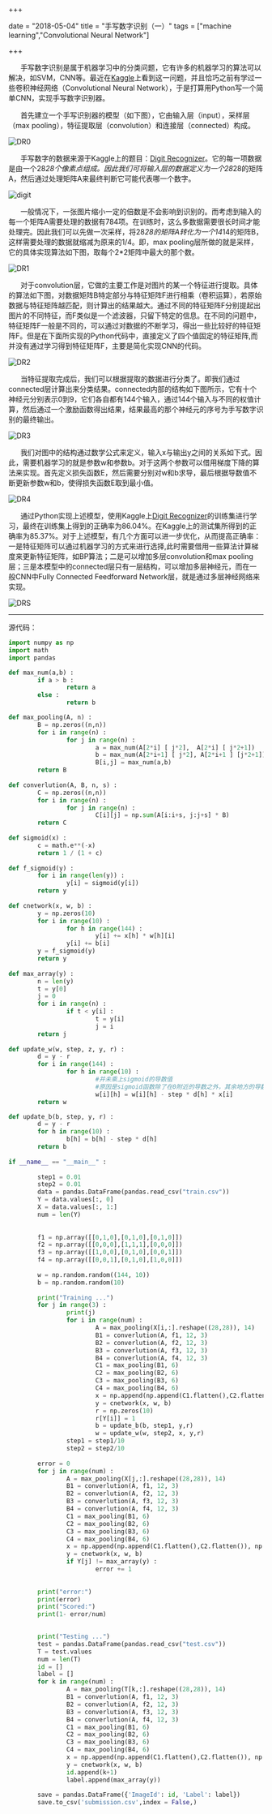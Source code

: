 +++

date = "2018-05-04"
title = "手写数字识别（一）"
tags = ["machine learning","Convolutional Neural Network"]

+++

&nbsp; &nbsp; &nbsp;&nbsp;手写数字识别是属于机器学习中的分类问题，它有许多的机器学习的算法可以解决，如SVM，CNN等。最近在[Kaggle](https://www.kaggle.com)上看到这一问题，并且恰巧之前有学过一些卷积神经网络（Convolutional Neural Network），于是打算用Python写一个简单CNN，实现手写数字识别器。


<!--more-->

&nbsp; &nbsp; &nbsp;&nbsp;首先建立一个手写识别器的模型（如下图），它由输入层（input），采样层（max pooling），特征提取层（convolution）和连接层（connected）构成。


![DR0](http://liuao.tech/images/DR0.png)


&nbsp; &nbsp; &nbsp;&nbsp;手写数字的数据来源于Kaggle上的题目：[Digit Recognizer](https://www.kaggle.com/c/digit-recognizer)。它的每一项数据是由一个28*28个像素点组成。因此我们可将输入层的数据定义为一个28*28的矩阵A，然后通过处理矩阵A来最终判断它可能代表哪一个数字。


![digit](http://liuao.tech/images/digit.png)


&nbsp; &nbsp; &nbsp;&nbsp;一般情况下，一张图片缩小一定的倍数是不会影响到识别的。而考虑到输入的每一个矩阵A需要处理的数据有784项。在训练时，这么多数据需要很长时间才能处理完。因此我们可以先做一次采样，将28*28的矩阵A转化为一个14*14的矩阵B，这样需要处理的数据就缩减为原来的1/4。即，max pooling层所做的就是采样，它的具体实现算法如下图，取每个2*2矩阵中最大的那个数。


![DR1](http://liuao.tech/images/DR1.png)


&nbsp; &nbsp; &nbsp;&nbsp;对于convolution层，它做的主要工作是对图片的某一个特征进行提取。具体的算法如下图，对数据矩阵B特定部分与特征矩阵F进行相乘（卷积运算），若原始数据与特征矩阵越匹配，则计算出的结果越大。通过不同的特征矩阵F分别提起出图片的不同特征，而F类似是一个滤波器，只留下特定的信息。在不同的问题中，特征矩阵F一般是不同的，可以通过对数据的不断学习，得出一些比较好的特征矩阵F。但是在下面所实现的Python代码中，直接定义了四个值固定的特征矩阵,而并没有通过学习得到特征矩阵F，主要是简化实现CNN的代码。



![DR2](http://liuao.tech/images/DR2.png)



&nbsp; &nbsp; &nbsp;&nbsp;当特征提取完成后，我们可以根据提取的数据进行分类了。即我们通过connected层计算出来分类结果。connected内部的结构如下图所示，它有十个神经元分别表示0到9，它们各自都有144个输入，通过144个输入与不同的权值计算，然后通过一个激励函数得出结果，结果最高的那个神经元的序号为手写数字识别的最终输出。


![DR3](http://liuao.tech/images/DR3.png)



&nbsp; &nbsp; &nbsp;&nbsp;我们对图中的结构通过数学公式来定义，输入x与输出y之间的关系如下式。因此，需要机器学习的就是参数w和参数b。对于这两个参数可以借用梯度下降的算法来实现。首先定义损失函数E，然后需要分别对w和b求导，最后根据导数值不断更新参数w和b，使得损失函数E取到最小值。

![DR4](http://liuao.tech/images/DR4.png)


&nbsp; &nbsp; &nbsp;&nbsp;通过Python实现上述模型，使用Kaggle上[Digit Recognizer](https://www.kaggle.com/c/digit-recognizer)的训练集进行学习，最终在训练集上得到的正确率为86.04%。在Kaggle上的测试集所得到的正确率为85.37%。对于上述模型，有几个方面可以进一步优化，从而提高正确率：一是特征矩阵可以通过机器学习的方式来进行选择,此时需要借用一些算法计算梯度来更新特征矩阵，如BP算法；二是可以增加多层convolution和max pooling层；三是本模型中的connected层只有一层结构，可以增加多层神经元，而在一般CNN中Fully Connected Feedforward Network层，就是通过多层神经网络来实现。

![DRS](http://liuao.tech/images/DRS.png)



***
源代码：

```Python
import numpy as np
import math
import pandas

def max_num(a,b) :
        if a > b :
                return a
        else :
                return b

def max_pooling(A, n) :
        B = np.zeros((n,n))
        for i in range(n) :
                for j in range(n) :
                        a = max_num(A[2*i] [ j*2],  A[2*i] [ j*2+1])
                        b = max_num(A[2*i+1] [ j*2], A[2*i+1 ] [j*2+1])
                        B[i,j] = max_num(a,b)
        return B
        
def converlution(A, B, n, s) :
        C = np.zeros((n,n))
        for i in range(n) :
                for j in range(n) :
                        C[i][j] = np.sum(A[i:i+s, j:j+s] * B)
        return C
     
def sigmoid(x) :
        c = math.e**(-x)
        return 1 / (1 + c)
        
def f_sigmoid(y) :
        for i in range(len(y)) :
                y[i] = sigmoid(y[i])
        return y
        
def cnetwork(x, w, b) :
        y = np.zeros(10)
        for i in range(10) :
                for h in range(144) :
                        y[i] += x[h] * w[h][i] 
                y[i] += b[i]        
        y = f_sigmoid(y)
        return y
 
def max_array(y) :
        n = len(y)
        t = y[0]
        j = 0
        for i in range(n) :
                if t < y[i] :
                        t = y[i]
                        j = i
        return j               
         
def update_w(w, step, z, y, r) :
        d = y - r
        for i in range(144) :
                for h in range(10) :
                        #并未乘上sigmoid的导数值
                        #原因是sigmoid函数除了在0附近的导数之外，其余地方的导数都很小，导致收敛会非常慢，而sigmoid的导数都大于零，因此忽略其数值
                        w[i][h] = w[i][h] - step * d[h] * x[i]
        return w

def update_b(b, step, y, r) :
        d = y - r
        for h in range(10) :
                b[h] = b[h] - step * d[h]
        return b
        
if __name__ == "__main__" :
        
        step1 = 0.01
        step2 = 0.01
        data = pandas.DataFrame(pandas.read_csv("train.csv"))
        Y = data.values[:, 0]
        X = data.values[:, 1:]
        num = len(Y) 
        
    
        f1 = np.array([[0,1,0],[0,1,0],[0,1,0]])
        f2 = np.array([[0,0,0],[1,1,1],[0,0,0]])
        f3 = np.array([[1,0,0],[0,1,0],[0,0,1]])   
        f4 = np.array([[0,0,1],[0,1,0],[1,0,0]])   
     
        w = np.random.random((144, 10))
        b = np.random.random(10)
        
        print("Training ...")
        for j in range(3) :
                print(j)
                for i in range(num) :
                        A = max_pooling(X[i,:].reshape((28,28)), 14)
                        B1 = converlution(A, f1, 12, 3)
                        B2 = converlution(A, f2, 12, 3)
                        B3 = converlution(A, f3, 12, 3)
                        B4 = converlution(A, f4, 12, 3)
                        C1 = max_pooling(B1, 6)
                        C2 = max_pooling(B2, 6)
                        C3 = max_pooling(B3, 6)
                        C4 = max_pooling(B4, 6)
                        x = np.append(np.append(C1.flatten(),C2.flatten()), np.append(C3.flatten(),C4.flatten()))
                        y = cnetwork(x, w, b)                            
                        r = np.zeros(10)
                        r[Y[i]] = 1
                        b = update_b(b, step1, y,r)
                        w = update_w(w, step2, x, y,r)
                step1 = step1/10
                step2 = step2/10
                
        error = 0
        for j in range(num) :
                A = max_pooling(X[j,:].reshape((28,28)), 14)
                B1 = converlution(A, f1, 12, 3)
                B2 = converlution(A, f2, 12, 3)
                B3 = converlution(A, f3, 12, 3)
                B4 = converlution(A, f4, 12, 3)
                C1 = max_pooling(B1, 6)
                C2 = max_pooling(B2, 6)
                C3 = max_pooling(B3, 6)
                C4 = max_pooling(B4, 6)
                x = np.append(np.append(C1.flatten(),C2.flatten()), np.append(C3.flatten(),C4.flatten()))
                y = cnetwork(x, w, b)                                          
                if Y[j] != max_array(y) :
                        error += 1
                        
                        
        print("error:")
        print(error)
        print("Scored:")                       
        print(1- error/num) 

         
        print("Testing ...")
        test = pandas.DataFrame(pandas.read_csv("test.csv"))
        T = test.values
        num = len(T)
        id = []
        label = []
        for k in range(num) :
                A = max_pooling(T[k,:].reshape((28,28)), 14)
                B1 = converlution(A, f1, 12, 3)
                B2 = converlution(A, f2, 12, 3)
                B3 = converlution(A, f3, 12, 3)
                B4 = converlution(A, f4, 12, 3)
                C1 = max_pooling(B1, 6)
                C2 = max_pooling(B2, 6)
                C3 = max_pooling(B3, 6)
                C4 = max_pooling(B4, 6)
                x = np.append(np.append(C1.flatten(),C2.flatten()), np.append(C3.flatten(),C4.flatten()))
                y = cnetwork(x, w, b)                                          
                id.append(k+1)
                label.append(max_array(y))
        
        save = pandas.DataFrame({'ImageId': id, 'Label': label})
        save.to_csv('submission.csv',index = False,)
```